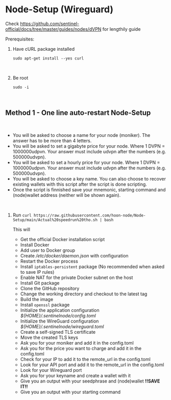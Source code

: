 # Node-Setup (Wireguard)

Check https://github.com/sentinel-official/docs/tree/master/guides/nodes/dVPN for lengthily guide

Prerequisites:
1. Have cURL package installed

    ```sudo apt-get install --yes curl```

‎

2. Be root

    ```sudo -i```
    
‎

  
## Method 1 - One line auto-restart Node-Setup
    

‎

* You will be asked to choose a name for your node (moniker). The answer has to be more than 4 letters.
* You will be asked to set a gigabyte price for your node. Where 1 DVPN = 1000000udpvn. Your answer must include udvpn after the numbers (e.g. 500000udvpn).
* You will be asked to set a hourly price for your node. Where 1 DVPN = 1000000udpvn. Your answer must include udvpn after the numbers (e.g. 500000udvpn).
* You will be asked to choose a key name. You can also choose to recover existing wallets with this script after the script is done scripting.
* Once the script is finnished save your mnemonic, starting command and (node)wallet address (neither will be shown again).

    
‎


1. Run `curl https://raw.githubusercontent.com/hoon-node/Node-Setup/main/Actual%20speedrun%20tho.sh | bash`

    This will 
    * Get the official Docker installation script
    * Install Docker
    * Add user to Docker group
    * Create */etc/docker/daemon.json* with configuration
    * Restart the Docker process
    * Install `iptables-persistent` package (No recommended when asked to save IP rules)
    * Enable NAT for the private Docker subnet on the host
    * Install Git package
    * Clone the GitHub repository
    * Change the working directory and checkout to the latest tag
    * Build the image
    * Install `openssl` package
    * Initialize the application configuration *${HOME}/.sentinelnode/config.toml*
    * Initialize the WireGuard configuration *${HOME}/.sentinelnode/wireguard.toml*
    * Create a self-signed TLS certificate
    * Move the created TLS keys
    * Ask you for your moniker and add it in the config.toml
    * Ask you for the price you want to charge and add it in the config.toml
    * Check for your IP to add it to the remote_url in the config.toml
    * Look for your API port and add it to the remote_url in the config.toml
    * Look for your Wireguard port
    * Ask you for your keyname and create a wallet with it
    * Give you an output with your seedphrase and (node)wallet **!!SAVE IT!!**
    * Give you an output with your starting command
    
‎


‎

